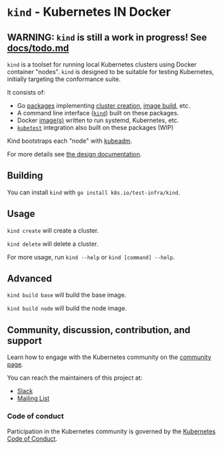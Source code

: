 <!--TODO(bentheelder): fill this in much more thoroughly-->
# `kind` - **K**ubernetes **IN** **D**ocker

## WARNING: `kind` is still a work in progress! See [docs/todo.md][todo]

`kind` is a toolset for running local Kubernetes clusters using Docker container "nodes".
`kind` is designed to be suitable for testing Kubernetes, initially targeting the conformance suite.

It consists of:
 - Go [packages][packages] implementing [cluster creation][cluster package], [image build][build package], etc.
 - A command line interface ([`kind`][kind cli]) built on these packages.
 - Docker [image(s)][images] written to run systemd, Kubernetes, etc.
 - [`kubetest`][kubetest] integration also built on these packages (WIP)

Kind bootstraps each "node" with [kubeadm][kubeadm].

For more details see [the design documentation][design doc].

## Building

You can install `kind` with `go install k8s.io/test-infra/kind`.

## Usage

`kind create` will create a cluster.

`kind delete` will delete a cluster.

For more usage, run `kind --help` or `kind [command] --help`.

## Advanced

`kind build base` will build the base image.

`kind build node` will build the node image.

## Community, discussion, contribution, and support

Learn how to engage with the Kubernetes community on the [community page](http://kubernetes.io/community/).

You can reach the maintainers of this project at:

- [Slack](http://slack.k8s.io/)
- [Mailing List](https://groups.google.com/forum/#!forum/kubernetes-dev)

### Code of conduct

Participation in the Kubernetes community is governed by the [Kubernetes Code of Conduct](code-of-conduct.md).

<!--links-->
[owners]: https://git.k8s.io/community/contributors/guide/owners.md
[todo]: ./docs/todo.md
[packages]: ./pkg
[cluster package]: ./pkg/cluster
[build package]: ./pkg/build
[kind cli]: ./main.go
[images]: ./images
[kubetest]: https://github.com/kubernetes/test-infra/tree/master/kubetest
[kubeadm]: https://kubernetes.io/docs/reference/setup-tools/kubeadm/kubeadm/
[design doc]: ./docs/design.md
